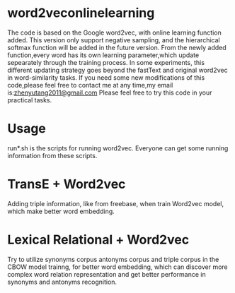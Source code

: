 # word2veconlinelearning
The code is based on the Google word2vec, with online learning function added. This version only support negative sampling, and the hierarchical softmax function will be added in the future version.
From the newly added function,every word has its own learning parameter,which update sepearately through the training process. In some experiments, this different updating strategy goes beyond the fastText and original word2vec in word-similarity tasks. If you need some new modifications of this code,please feel free to contact me at any time,my email is:zhenyutang2011@gmail.com Please feel free to try this code in your practical tasks.

# Usage
run*.sh is the scripts for running word2vec.
Everyone can get some running information from these scripts.

# TransE + Word2vec
Adding triple information, like from freebase, when train Word2vec model, which make better word embedding.

# Lexical Relational + Word2vec
Try to utilize synonyms corpus antonyms corpus and triple corpus in the CBOW model trainng, for better word embedding, which can discover more complex word relation representation and get better performance in synonyms and antonyms recognition.
